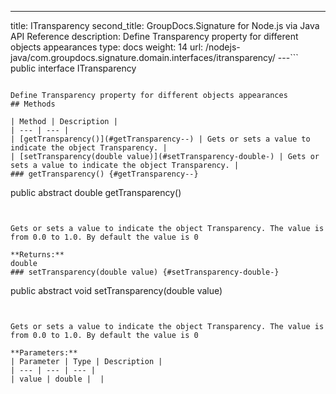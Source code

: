 ---
title: ITransparency
second_title: GroupDocs.Signature for Node.js via Java API Reference
description: Define Transparency property for different objects appearances
type: docs
weight: 14
url: /nodejs-java/com.groupdocs.signature.domain.interfaces/itransparency/
---```
public interface ITransparency
```

Define Transparency property for different objects appearances
## Methods

| Method | Description |
| --- | --- |
| [getTransparency()](#getTransparency--) | Gets or sets a value to indicate the object Transparency. |
| [setTransparency(double value)](#setTransparency-double-) | Gets or sets a value to indicate the object Transparency. |
### getTransparency() {#getTransparency--}
```
public abstract double getTransparency()
```


Gets or sets a value to indicate the object Transparency. The value is from 0.0 to 1.0. By default the value is 0

**Returns:**
double
### setTransparency(double value) {#setTransparency-double-}
```
public abstract void setTransparency(double value)
```


Gets or sets a value to indicate the object Transparency. The value is from 0.0 to 1.0. By default the value is 0

**Parameters:**
| Parameter | Type | Description |
| --- | --- | --- |
| value | double |  |

